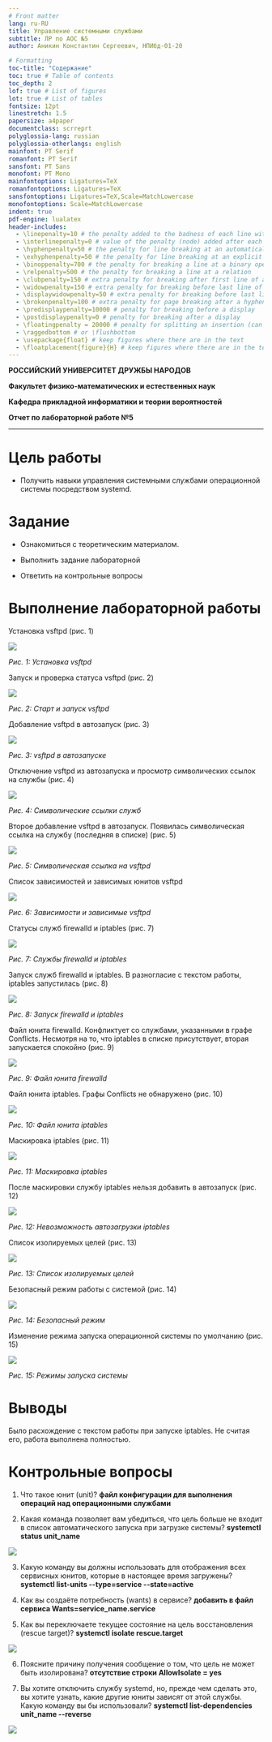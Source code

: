 ```yaml
---
# Front matter
lang: ru-RU
title: Управление системными службами
subtitle: ЛР по АОС №5
author: Аникин Константин Сергеевич, НПИбд-01-20

# Formatting
toc-title: "Содержание"
toc: true # Table of contents
toc_depth: 2
lof: true # List of figures
lot: true # List of tables
fontsize: 12pt
linestretch: 1.5
papersize: a4paper
documentclass: scrreprt
polyglossia-lang: russian
polyglossia-otherlangs: english
mainfont: PT Serif
romanfont: PT Serif
sansfont: PT Sans
monofont: PT Mono
mainfontoptions: Ligatures=TeX
romanfontoptions: Ligatures=TeX
sansfontoptions: Ligatures=TeX,Scale=MatchLowercase
monofontoptions: Scale=MatchLowercase
indent: true
pdf-engine: lualatex
header-includes:
  - \linepenalty=10 # the penalty added to the badness of each line within a paragraph (no associated penalty node) Increasing the value makes tex try to have fewer lines in the paragraph.
  - \interlinepenalty=0 # value of the penalty (node) added after each line of a paragraph.
  - \hyphenpenalty=50 # the penalty for line breaking at an automatically inserted hyphen
  - \exhyphenpenalty=50 # the penalty for line breaking at an explicit hyphen
  - \binoppenalty=700 # the penalty for breaking a line at a binary operator
  - \relpenalty=500 # the penalty for breaking a line at a relation
  - \clubpenalty=150 # extra penalty for breaking after first line of a paragraph
  - \widowpenalty=150 # extra penalty for breaking before last line of a paragraph
  - \displaywidowpenalty=50 # extra penalty for breaking before last line before a display math
  - \brokenpenalty=100 # extra penalty for page breaking after a hyphenated line
  - \predisplaypenalty=10000 # penalty for breaking before a display
  - \postdisplaypenalty=0 # penalty for breaking after a display
  - \floatingpenalty = 20000 # penalty for splitting an insertion (can only be split footnote in standard LaTeX)
  - \raggedbottom # or \flushbottom
  - \usepackage{float} # keep figures where there are in the text
  - \floatplacement{figure}{H} # keep figures where there are in the text
---
```


**РОССИЙСКИЙ УНИВЕРСИТЕТ ДРУЖБЫ НАРОДОВ**

**Факультет физико-математических и естественных наук**

**Кафедра прикладной информатики и теории вероятностей**

**Отчет по лабораторной работе №5**

---

# Цель работы

- Получить навыки управления системными службами операционной системы посредством systemd.

# Задание

- Ознакомиться с теоретическим материалом.

- Выполнить задание лабораторной

- Ответить на контрольные вопросы

# Выполнение лабораторной работы

Установка vsftpd (рис. 1)

![](https://raw.githubusercontent.com/RituLiot/aos/main/LW5/1.png)

*Рис. 1: Установка vsftpd*

Запуск и проверка статуса vsftpd (рис. 2)

![](https://raw.githubusercontent.com/RituLiot/aos/main/LW5/2.png)

*Рис. 2: Старт и запуск vsftpd*

Добавление vsftpd в автозапуск (рис. 3)

![](https://raw.githubusercontent.com/RituLiot/aos/main/LW5/3.png)

*Рис. 3: vsftpd в автозапуске*

Отключение vsftpd из автозапуска и просмотр символических ссылок на службы (рис. 4)

![](https://raw.githubusercontent.com/RituLiot/aos/main/LW5/4.png)

*Рис. 4: Символические ссылки служб*

Второе добавление vsftpd в автозапуск. Появилась символическая ссылка на службу (последняя в списке) (рис. 5)

![](https://raw.githubusercontent.com/RituLiot/aos/main/LW5/5.png)

*Рис. 5: Символическая ссылка на vsftpd*

Список зависимостей и зависимых юнитов vsftpd

![](https://raw.githubusercontent.com/RituLiot/aos/main/LW5/6.png)

*Рис. 6: Зависимости и зависимые vsftpd*

Статусы служб firewalld и iptables (рис. 7)

![](https://raw.githubusercontent.com/RituLiot/aos/main/LW5/7.png)

*Рис. 7: Службы firewalld и iptables*

Запуск служб firewalld и iptables. В разногласие с текстом работы, iptables запустилась (рис. 8)

![](https://raw.githubusercontent.com/RituLiot/aos/main/LW5/8.png)

*Рис. 8: Запуск firewalld и iptables*

Файл юнита firewalld. Конфликтует со службами, указанными в графе Conflicts. Несмотря на то, что iptables в списке присутствует, вторая запускается спокойно (рис. 9)

![](https://raw.githubusercontent.com/RituLiot/aos/main/LW5/9.png)

*Рис. 9: Файл юнита firewalld*

Файл юнита iptables. Графы Conflicts не обнаружено (рис. 10)

![](https://raw.githubusercontent.com/RituLiot/aos/main/LW5/10.png)

*Рис. 10: Файл юнита iptables*

Маскировка iptables (рис. 11)

![](https://raw.githubusercontent.com/RituLiot/aos/main/LW5/11.png)

*Рис. 11: Маскировка iptables*

После маскировки службу iptables нельзя добавить в автозапуск (рис. 12)

![](https://raw.githubusercontent.com/RituLiot/aos/main/LW5/12.png)

*Рис. 12: Невозможность автозагрузки iptables*

Список изолируемых целей (рис. 13)

![](https://raw.githubusercontent.com/RituLiot/aos/main/LW5/13.png)

*Рис. 13: Список изолируемых целей*

Безопасный режим работы с системой (рис. 14)

![](https://raw.githubusercontent.com/RituLiot/aos/main/LW5/14.png)

*Рис. 14: Безопасный режим*

Изменение режима запуска операционной системы по умолчанию (рис. 15)

![](https://raw.githubusercontent.com/RituLiot/aos/main/LW5/15.png)

*Рис. 15: Режимы запуска системы*

# Выводы

Было расхождение с текстом работы при запуске iptables. Не считая его, работа выполнена полностью.

# Контрольные вопросы

1. Что такое юнит (unit)? **файл конфигурации для выполнения операций над операционными службами**

2. Какая команда позволяет вам убедиться, что цель больше не входит в список автоматического запуска при загрузке системы? **systemctl status unit_name**

![](https://raw.githubusercontent.com/RituLiot/aos/main/LW5/3.png)

3. Какую команду вы должны использовать для отображения всех сервисных юнитов, которые в настоящее время загружены? **systemctl list-units --type=service --state=active**

4. Как вы создаёте потребность (wants) в сервисе? **добавить в файл сервиса Wants=service_name.service**

5. Как вы переключаете текущее состояние на цель восстановления (rescue target)? **systemctl isolate rescue.target**

![](https://raw.githubusercontent.com/RituLiot/aos/main/LW5/14.png)

6. Поясните причину получения сообщение о том, что цель не может быть изолирована? **отсутствие строки AllowIsolate = yes**

7. Вы хотите отключить службу systemd, но, прежде чем сделать это, вы хотите узнать, какие другие юниты зависят от этой службы. Какую команду вы бы использовали? **systemctl list-dependencies unit_name --reverse**

![](https://raw.githubusercontent.com/RituLiot/aos/main/LW5/6.png)
